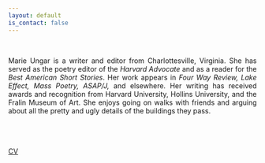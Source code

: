```yaml
---
layout: default
is_contact: false
---
```

<br>
<p align="justify">Marie Ungar is a writer and editor from Charlottesville, Virginia. She has served as the poetry editor of the <i>Harvard Advocate</i> and as a reader for the <i>Best American Short Stories</i>. Her work appears in <i>Four Way Review, Lake Effect, Mass Poetry, ASAP/J,</i> and elsewhere. Her writing has received awards and recognition from Harvard University, Hollins University, and the Fralin Museum of Art. She enjoys going on walks with friends and arguing about all the pretty and ugly details of the buildings they pass.</p>
<br>
<br>
<br>
<a href="MarieUngarCV.pdf" target="_blank">CV</a>
<br>
<br>